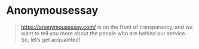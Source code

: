 # Anonymousessay
> <a href="https://anonymousessay.com/">https://anonymousessay.com/</a> is on the front of transparency, and we want to tell you more about the people who are behind our service. So, let’s get acquainted!
>
